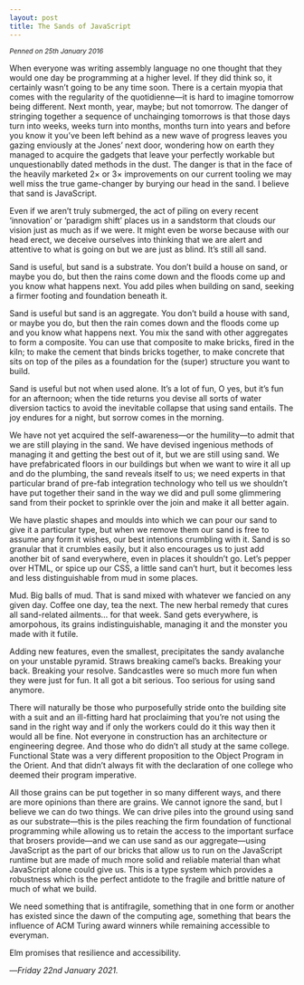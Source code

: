```yaml
---
layout: post
title: The Sands of JavaScript
---
```


<small>
  <em>
    Penned on 25th January 2016
  </em>
</small>

When everyone was writing assembly language no one thought that they would one day be programming at a higher level. If they did think so, it certainly wasn’t going to be any time soon. There is a certain myopia that comes with the regularity of the quotidienne—it is hard to imagine tomorrow being different. Next month, year, maybe; but not tomorrow. The danger of stringing together a sequence of unchainging tomorrows is that those days turn into weeks, weeks turn into months, months turn into years and before you know it you’ve been left behind as a new wave of progress leaves you gazing enviously at the Jones’ next door, wondering how on earth they managed to acquire the gadgets that leave your perfectly workable but unquestionablly dated methods in the dust. The danger is that in the face of the heavily marketed 2× or 3× improvements on our current tooling we may well miss the true game-changer by burying our head in the sand. I believe that sand is JavaScript.

Even if we aren’t truly submerged, the act of piling on every recent ‘innovation’ or ‘paradigm shift’ places us in a sandstorm that clouds our vision just as much as if we were. It might even be worse because with our head erect, we deceive ourselves into thinking that we are alert and attentive to what is going on but we are just as blind. It’s still all sand.

Sand is useful, but sand is a substrate. You don’t build a house on sand, or maybe you do, but then the rains come down and the floods come up and you know what happens next. You add piles when building on sand, seeking a firmer footing and foundation beneath it.

Sand is useful but sand is an aggregate. You don’t build a house with sand, or maybe you do, but then the rain comes down and the floods come up and you know what happens next. You mix the sand with other aggregates to form a composite. You can use that composite to make bricks, fired in the kiln; to make the cement that binds bricks together, to make concrete that sits on top of the piles as a foundation for the (super) structure you want to build.

Sand is useful but not when used alone. It’s a lot of fun, O yes, but it’s fun for an afternoon; when the tide returns you devise all sorts of water diversion tactics to avoid the inevitable collapse that using sand entails. The joy endures for a night, but sorrow comes in the morning.

We have not yet acquired the self-awareness—or the humility—to admit that we are still playing in the sand. We have devised ingenious methods of managing it and getting the best out of it, but we are still using sand. We have prefabricated floors in our buildings but when we want to wire it all up and do the plumbing, the sand reveals itself to us; we need experts in that particular brand of pre-fab integration technology who tell us we shouldn’t have put together their sand in the way we did and pull some glimmering sand from their pocket to sprinkle over the join and make it all better again.

We have plastic shapes and moulds into which we can pour our sand to give it a particular type, but when we remove them our sand is free to assume any form it wishes, our best intentions crumbling with it. Sand is so granular that it crumbles easily, but it also encourages us to just add another bit of sand everywhere, even in places it shouldn’t go. Let’s pepper over HTML, or spice up our CSS, a little sand can’t hurt, but it becomes less and less distinguishable from mud in some places.

Mud. Big balls of mud. That is sand mixed with whatever we fancied on any given day. Coffee one day, tea the next. The new herbal remedy that cures all sand-related ailments… for that week. Sand gets everywhere, is amorpohous, its grains indistinguishable, managing it and the monster you made with it futile.

Adding new features, even the smallest, precipitates the sandy avalanche on your unstable pyramid. Straws breaking camel’s backs. Breaking your back. Breaking your resolve. Sandcastles were so much more fun when they were just for fun. It all got a bit serious. Too serious for using sand anymore. 

There will naturally be those who purposefully stride onto the building site with a suit and an ill-fitting hard hat proclaiming that you’re not using the sand in the right way and if only the workers could do it this way then it would all be fine. Not everyone in construction has an architecture or engineering degree. And those who do didn’t all study at the same college. Functional State was a very different proposition to the Object Program in the Orient. And that didn’t always fit with the declaration of one college who deemed their program imperative. 

All those grains can be put together in so many different ways, and there are more opinions than there are grains. We cannot ignore the sand, but I believe we can do two things. We can drive piles into the ground using sand as our substrate—this is the piles reaching the firm foundation of functional programming while allowing us to retain the access to the important surface that brosers provide—and we can use sand as our aggregate—using JavaScript as the part of our bricks that allow us to run on the JavaScript runtime but are made of much more solid and reliable material than what JavaScript alone could give us. This is a type system which provides a robustness which is the perfect antidote to the fragile and brittle nature of much of what we build. 

We need something that is antifragile, something that in one form or another has existed since the dawn of the computing age, something that bears the influence of ACM Turing award winners while remaining accessible to everyman.

Elm promises that resilience and accessibility.

—*Friday 22nd January 2021.*

